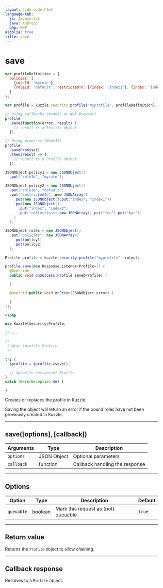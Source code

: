 ```yaml
---
layout: side-code.html
language-tab:
  js: Javascript
  java: Android
  php: PHP
algolia: true
title: save
---
```


# save

```js
var profileDefinition = {
  policies: [
    {roleId: 'myrole'},
    {roleId: 'default', restrictedTo: [{index: 'index1'}, {index: 'index2', collections: ['foo', 'bar'] } ] }
  ]
};

var profile = kuzzle.security.profile('myprofile', profileDefinition);

// Using callbacks (NodeJS or Web Browser)
profile
  .save(function(error, result) {
    // result is a Profile object
  });

// Using promises (NodeJS)
profile
  .savePromise()
  .then(result => {
    // result is a Profile object
  });
```

```java
JSONObject policy1 = new JSONObject()
  .put("roleId", "myrole");

JSONObject policy2 = new JSONObject()
  .put("roleId", "default")
  .put("restrictedTo", new JSONArray()
    .put(new JSONObject().put("index", "index1"))
    .put(new JSONObject()
      .put("index", "index2")
      .put("collections",new JSONArray().put("foo").put("bar"))
    )
  );

JSONObject roles = new JSONObject()
  .put("policies", new JSONArray()
    .put(policy1)
    .put(policy2)
  );

Profile profile = kuzzle.security.profile("myprofile", roles);

profile.save(new ResponseListener<Profile>() {
  @Override
  public void onSuccess(Profile savedProfile) {

  }

  @Overrid public void onError(JSONObject error) {

  }
});
```

```php
<?php

use Kuzzle\Security\Profile;

// ...

/*
 * @var $profile Profile
 */

try {
  $profile = $profile->save();

  // $profile instanceof Profile
}
catch (ErrorException $e) {

}
```

Creates or replaces the profile in Kuzzle.

<aside class="warning">
Saving the object will return an error if the bound roles have not been previously created in Kuzzle.
</aside>

---

## save([options], [callback])

| Arguments | Type | Description |
|---------------|---------|----------------------------------------|
| ``options`` | JSON Object | Optional parameters |
| ``callback`` | function | Callback handling the response |

---

## Options

| Option | Type | Description | Default |
|---------------|---------|----------------------------------------|---------|
| ``queuable`` | boolean | Mark this request as (not) queuable | ``true`` |

---

## Return value

Returns the `Profile` object to allow chaining.

---

## Callback response

Resolves to a `Profile` object.
